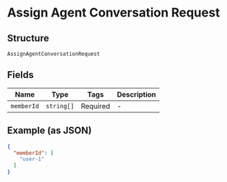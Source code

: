 
# Assign Agent Conversation Request

## Structure

`AssignAgentConversationRequest`

## Fields

| Name | Type | Tags | Description |
|  --- | --- | --- | --- |
| `memberId` | `string[]` | Required | - |

## Example (as JSON)

```json
{
  "memberId": [
    "user-1"
  ]
}
```

